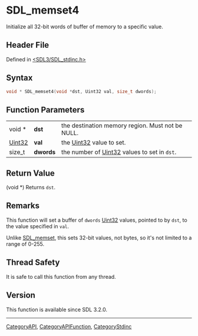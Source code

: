 # SDL_memset4

Initialize all 32-bit words of buffer of memory to a specific value.

## Header File

Defined in [<SDL3/SDL_stdinc.h>](https://github.com/libsdl-org/SDL/blob/main/include/SDL3/SDL_stdinc.h)

## Syntax

```c
void * SDL_memset4(void *dst, Uint32 val, size_t dwords);
```

## Function Parameters

|                  |            |                                                        |
| ---------------- | ---------- | ------------------------------------------------------ |
| void *           | **dst**    | the destination memory region. Must not be NULL.       |
| [Uint32](Uint32) | **val**    | the [Uint32](Uint32) value to set.                     |
| size_t           | **dwords** | the number of [Uint32](Uint32) values to set in `dst`. |

## Return Value

(void *) Returns `dst`.

## Remarks

This function will set a buffer of `dwords` [Uint32](Uint32) values,
pointed to by `dst`, to the value specified in `val`.

Unlike [SDL_memset](SDL_memset), this sets 32-bit values, not bytes, so
it's not limited to a range of 0-255.

## Thread Safety

It is safe to call this function from any thread.

## Version

This function is available since SDL 3.2.0.





----
[CategoryAPI](CategoryAPI), [CategoryAPIFunction](CategoryAPIFunction), [CategoryStdinc](CategoryStdinc)

